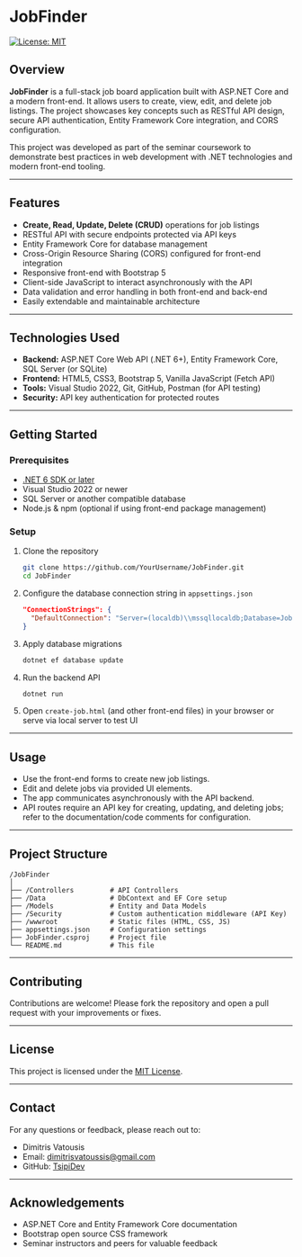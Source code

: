 # JobFinder

[![License: MIT](https://img.shields.io/badge/License-MIT-blue.svg)](LICENSE)


## Overview

**JobFinder** is a full-stack job board application built with ASP.NET Core and a modern front-end. It allows users to create, view, edit, and delete job listings. The project showcases key concepts such as RESTful API design, secure API authentication, Entity Framework Core integration, and CORS configuration.

This project was developed as part of the seminar coursework to demonstrate best practices in web development with .NET technologies and modern front-end tooling.

---

## Features

- **Create, Read, Update, Delete (CRUD)** operations for job listings
- RESTful API with secure endpoints protected via API keys
- Entity Framework Core for database management
- Cross-Origin Resource Sharing (CORS) configured for front-end integration
- Responsive front-end with Bootstrap 5
- Client-side JavaScript to interact asynchronously with the API
- Data validation and error handling in both front-end and back-end
- Easily extendable and maintainable architecture

---

## Technologies Used

- **Backend:** ASP.NET Core Web API (.NET 6+), Entity Framework Core, SQL Server (or SQLite)
- **Frontend:** HTML5, CSS3, Bootstrap 5, Vanilla JavaScript (Fetch API)
- **Tools:** Visual Studio 2022, Git, GitHub, Postman (for API testing)
- **Security:** API key authentication for protected routes

---

## Getting Started

### Prerequisites

- [.NET 6 SDK or later](https://dotnet.microsoft.com/download)
- Visual Studio 2022 or newer
- SQL Server or another compatible database
- Node.js & npm (optional if using front-end package management)

### Setup

1. Clone the repository  
   ```bash
   git clone https://github.com/YourUsername/JobFinder.git
   cd JobFinder
   ```

2. Configure the database connection string in `appsettings.json`  
   ```json
   "ConnectionStrings": {
     "DefaultConnection": "Server=(localdb)\\mssqllocaldb;Database=JobFinderDb;Trusted_Connection=True;MultipleActiveResultSets=true"
   }
   ```

3. Apply database migrations  
   ```bash
   dotnet ef database update
   ```

4. Run the backend API  
   ```bash
   dotnet run
   ```

5. Open `create-job.html` (and other front-end files) in your browser or serve via local server to test UI

---

## Usage

- Use the front-end forms to create new job listings.
- Edit and delete jobs via provided UI elements.
- The app communicates asynchronously with the API backend.
- API routes require an API key for creating, updating, and deleting jobs; refer to the documentation/code comments for configuration.

---

## Project Structure

```
/JobFinder
│
├── /Controllers         # API Controllers
├── /Data                # DbContext and EF Core setup
├── /Models              # Entity and Data Models
├── /Security            # Custom authentication middleware (API Key)
├── /wwwroot             # Static files (HTML, CSS, JS)
├── appsettings.json     # Configuration settings
├── JobFinder.csproj     # Project file
└── README.md            # This file
```

---

## Contributing

Contributions are welcome! Please fork the repository and open a pull request with your improvements or fixes.

---

## License

This project is licensed under the [MIT License](LICENSE).

---

## Contact

For any questions or feedback, please reach out to:

- Dimitris Vatousis  
- Email: dimitrisvatoussis@gmail.com  
- GitHub: [TsipiDev](https://github.com/TsipiDev)

---

## Acknowledgements

- ASP.NET Core and Entity Framework Core documentation  
- Bootstrap open source CSS framework  
- Seminar instructors and peers for valuable feedback
